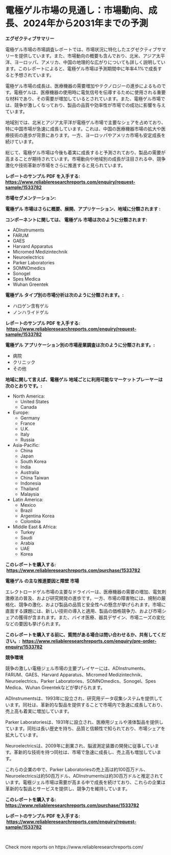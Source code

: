 <p><h1>電極ゲル市場の見通し：市場動向、成長、2024年から2031年までの予測</h1></p><p><strong>エグゼクティブサマリー</strong></p>
<p><p>電極ゲル市場の市場調査レポートでは、市場状況に特化したエグゼクティブサマリーを提供しています。また、市場動向の概要も含んでおり、北米、アジア太平洋、ヨーロッパ、アメリカ、中国の地理的な広がりについても詳しく説明しています。このレポートによると、電極ゲル市場は予測期間中に年率4.1%で成長すると予想されています。</p><p>電極ゲル市場の成長は、医療機器の需要増加やテクノロジーの進歩によるものです。電極ゲルは、医療機器の使用時に電気信号を伝導するために使用される重要な材料であり、その需要が増加しているとされています。また、電極ゲル市場では、競争が激しくなっており、製品の品質や効率性が市場での成功に影響を与えています。</p><p>地域別では、北米とアジア太平洋が電極ゲル市場で主要なシェアを占めており、特に中国市場が急速に成長しています。これは、中国の医療機器市場の拡大や医療技術の進歩が背景にあります。一方、ヨーロッパやアメリカ市場も安定成長を続けています。</p><p>総じて、電極ゲル市場は今後も着実に成長すると予測されており、製品の需要が高まることが期待されています。市場動向や地域別の成長が注目される中、競争激化や技術革新が市場をさらに推進すると見られています。</p></p>
<p><strong>レポートのサンプル PDF を入手する: <a href="https://www.reliableresearchreports.com/enquiry/request-sample/1533782">https://www.reliableresearchreports.com/enquiry/request-sample/1533782</a></strong></p>
<p><strong>市場セグメンテーション:</strong></p>
<p><strong> 電極ゲル 市場はさらに概要、展開、アプリケーション、地域に分類されます :</strong></p>
<p><strong>コンポーネントに関しては、 電極ゲル 市場は次のように分類されます: &nbsp;</strong></p>
<p><ul><li>ADInstruments</li><li>FARUM</li><li>GAES</li><li>Harvard Apparatus</li><li>Micromed Medizintechnik</li><li>Neuroelectrics</li><li>Parker Laboratories</li><li>SOMNOmedics</li><li>Sonogel</li><li>Spes Medica</li><li>Wuhan Greentek</li></ul></p>
<p><strong> 電極ゲル タイプ別の市場分析は次のように分類されます。:</strong></p>
<p><ul><li>ハロゲン含有ゲル</li><li>ノンハライドゲル</li></ul></p>
<p><strong>レポートのサンプル PDF を入手する: &nbsp;<a href="https://www.reliableresearchreports.com/enquiry/request-sample/1533782">https://www.reliableresearchreports.com/enquiry/request-sample/1533782</a></strong></p>
<p><strong> 電極ゲル アプリケーション別の市場産業調査は次のように分類されます。:</strong></p>
<p><ul><li>病院</li><li>クリニック</li><li>その他</li></ul></p>
<p><strong>地域に関して言えば、電極ゲル 地域ごとに利用可能なマーケットプレーヤーは次のとおりです。:</strong></p>
<p><ul>
    <li>
        North America:
        <ul>
            <li>United States</li>
            <li>Canada</li>
        </ul>
    </li>
    <li>
        Europe:
        <ul>
            <li>Germany</li>
            <li>France</li>
            <li>U.K.</li>
            <li>Italy</li>
            <li>Russia</li>
        </ul>
    </li>
    <li>
        Asia-Pacific:
        <ul>
            <li>China</li>
            <li>Japan</li>
            <li>South Korea</li>
            <li>India</li>
            <li>Australia</li>
            <li>China Taiwan</li>
            <li>Indonesia</li>
            <li>Thailand</li>
            <li>Malaysia</li>
        </ul>
    </li>
    <li>
        Latin America:
        <ul>
            <li>Mexico</li>
            <li>Brazil</li>
            <li>Argentina Korea</li>
            <li>Colombia</li>
        </ul>
    </li>
    <li>
        Middle East & Africa:
        <ul>
            <li>Turkey</li>
            <li>Saudi</li>
            <li>Arabia</li>
            <li>UAE</li>
            <li>Korea</li>
        </ul>
    </li>
    </ul></p>
<p><strong>このレポートを購入する: &nbsp;<a href="https://www.reliableresearchreports.com/purchase/1533782">https://www.reliableresearchreports.com/purchase/1533782</a></strong></p>
<p><strong>電極ゲル の主な推進要因と障壁 市場</strong></p>
<p><p>エレクトロードゲル市場の主要なドライバーは、医療機器の需要の増加、電気刺激療法の普及、および研究開発の進歩です。一方、市場の障害物には、規制の厳格化、競争の激化、および製品の品質と安全性への懸念が挙げられます。市場に直面する課題には、新しい技術の導入と適用、製品の価格競争力、および市場シェアの獲得が含まれます。また、バイオ医療、器具デザイン、市場ニーズの変化などの要因も挙げられます。</p></p>
<p><strong>このレポートを購入する前に、質問がある場合は問い合わせるか、共有してください。:&nbsp; <a href="https://www.reliableresearchreports.com/enquiry/pre-order-enquiry/1533782">https://www.reliableresearchreports.com/enquiry/pre-order-enquiry/1533782</a></strong></p>
<p><strong>競争環境</strong></p>
<p><p>競争の激しい電極ジェル市場の主要プレイヤーには、ADInstruments、FARUM、GAES、Harvard Apparatus、Micromed Medizintechnik、Neuroelectrics、Parker Laboratories、SOMNOmedics、Sonogel、Spes Medica、Wuhan Greentekなどが挙げられます。</p><p>ADInstrumentsは、1993年に設立され、研究用データ収集システムを提供しています。同社は、革新的な製品を提供することで市場内で急速に成長しており、売上高も着実に増加しています。</p><p>Parker Laboratoriesは、1931年に設立され、医療用ジェルや液体製品を提供しています。同社は長い歴史を持ち、品質と信頼性で知られており、市場シェアを拡大しています。</p><p>Neuroelectricsは、2009年に創業され、脳波測定装置の開発に従事しています。革新的な技術を持つ同社は、市場で急速に成長し、売上高も増加しています。</p><p>これらの企業の中で、Parker Laboratoriesの売上高は約100百万ドル、Neuroelectricsは約50百万ドル、ADInstrumentsは約30百万ドルと推定されています。電極ジェル市場は需要が高まる中で成長を続けており、これらの企業は革新的な製品とサービスを提供し、競争力を維持しています。</p></p>
<p><strong>このレポートを購入する: &nbsp; <a href="https://www.reliableresearchreports.com/purchase/1533782">https://www.reliableresearchreports.com/purchase/1533782</a></strong></p>
<p><strong>レポートのサンプル PDF を入手する: &nbsp;<a href="https://www.reliableresearchreports.com/enquiry/request-sample/1533782">https://www.reliableresearchreports.com/enquiry/request-sample/1533782</a></strong><strong></strong></p>
<p>&nbsp;</p>
<p>Check more reports on https://www.reliableresearchreports.com/</p>